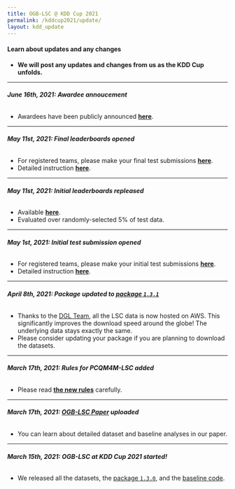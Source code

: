 ```yaml
---
title: OGB-LSC @ KDD Cup 2021
permalink: /kddcup2021/update/
layout: kdd_update
---
```


#### **Learn about updates and any changes**
- **We will post any updates and changes from us as the KDD Cup unfolds.**

-------

###### **June 16th, 2021: Awardee annoucement**
- Awardees have been publicly announced **[here](../leaderboard)**.

-------


###### **May 11st, 2021: Final leaderboards opened**
- For registered teams, please make your final test submissions **[here](https://ogb-save.stanford.edu/final/)**. 
- Detailed instruction **[here](../participate/#final)**.

-------

###### **May 11st, 2021: Initial leaderboards repleased**
- Available **[here](../results)**.
- Evaluated over randomly-selected 5% of test data.

-------

###### **May 1st, 2021: Initial test submission opened**
- For registered teams, please make your initial test submissions **[here](https://ogb-save.stanford.edu/initial/)**. 
- Detailed instruction **[here](../participate/#initial)**.


-------

###### **April 8th, 2021: Package updated to [package `1.3.1`](https://github.com/snap-stanford/ogb/releases/tag/1.3.1)**
- Thanks to the [DGL Team](https://www.dgl.ai/), all the LSC data is now hosted on AWS. This significantly improves the download speed around the globe! The underlying data stays exactly the same.
- Please consider updating your package if you are planning to download the datasets.

-------

###### **March 17th, 2021: Rules for PCQM4M-LSC added**
- Please read **[the new rules](/kddcup2021/rules/#pcqm4m_time)** carefully.

-------

###### **March 17th, 2021: [OGB-LSC Paper](https://arxiv.org/abs/2005.00687) uploaded**
- You can learn about detailed dataset and baseline analyses in our paper.

-------

###### **March 15th, 2021: OGB-LSC at KDD Cup 2021 started!**
- We released all the datasets, the [package `1.3.0`](https://github.com/snap-stanford/ogb/releases/tag/1.3.0), and the [baseline code](https://github.com/snap-stanford/ogb/tree/master/examples/lsc).